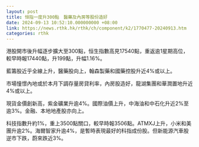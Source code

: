 ```yaml
---
layout: post
title: 恒指一度升300點　醫藥及內房等股份造好
date: 2024-09-13 10:52:10.000000000 +08:00
link: https://news.rthk.hk/rthk/ch/component/k2/1770477-20240913.htm
categories: rthk
---
```


港股開市後升幅逐步擴大至300點，恒生指數高見17540點，重返逾1星期高位，較早時報17440點，升199點，升幅1.16%。

藍籌股近乎全線上升，醫藥股向上，翰森製藥和國藥控股升近4%或以上。

市場憧憬內地或於本月下調存量房貸利率，內房股造好，龍湖集團和華潤置地升近4%或以上。

現貨金價創新高，紫金礦業升逾4%。國際油價上升，中海油和中石化升近2%至逾3%。金融、本地地產股亦向上。

科技指數升約1%，重上3500點關口，較早時報3506點。ATMXJ上升，小米和美團升逾2%。海爾智家升逾4%，是暫時表現最好的科指成份股。但新能源汽車股逆市下跌，蔚來跌近3%。
